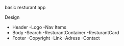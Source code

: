 basic resturant app


Design
- Header
    -Logo
    -Nav Items
- Body
    -Search
    -ResturantContainer
    -ResturantCard
- Footer
    -Copyright
    -Link
    -Adress
    -Contact